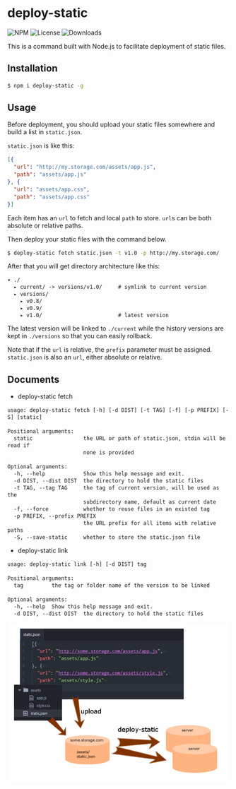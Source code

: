 deploy-static
===

![NPM](https://img.shields.io/npm/v/deploy-static.svg)
![License](https://img.shields.io/npm/l/deploy-static.svg)
![Downloads](https://img.shields.io/npm/dt/deploy-static.svg)

This is a command built with Node.js to facilitate deployment of static
files.

Installation
---
``` sh
$ npm i deploy-static -g
```

Usage
---
Before deployment, you should upload your static files somewhere and
build a list in `static.json`.

`static.json` is like this:

``` json
[{
  "url": "http://my.storage.com/assets/app.js",
  "path": "assets/app.js"
}, {
  "url": "assets/app.css",
  "path": "assets/app.css"
}]
```

Each item has an `url` to fetch and local `path` to store. `url`s can
be both absolute or relative paths.

Then deploy your static files with the command below.

``` sh
$ deploy-static fetch static.json -t v1.0 -p http://my.storage.com/
```

After that you will get directory architecture like this:

```
▾ ./
  ▸ current/ -> versions/v1.0/     # symlink to current version
  ▸ versions/
    ▸ v0.8/
    ▸ v0.9/
    ▸ v1.0/                        # latest version
```

The latest version will be linked to `./current` while the history
versions are kept in `./versions` so that you can easily rollback.

Note that if the `url` is relative, the `prefix` parameter must be
assigned. `static.json` is also an `url`, either absolute or relative.

Documents
---

* deploy-static fetch

```
usage: deploy-static fetch [-h] [-d DIST] [-t TAG] [-f] [-p PREFIX] [-S] [static]

Positional arguments:
  static                the URL or path of static.json, stdin will be read if
                        none is provided

Optional arguments:
  -h, --help            Show this help message and exit.
  -d DIST, --dist DIST  the directory to hold the static files
  -t TAG, --tag TAG     the tag of current version, will be used as the
                        subdirectory name, default as current date
  -f, --force           whether to reuse files in an existed tag
  -p PREFIX, --prefix PREFIX
                        the URL prefix for all items with relative paths
  -S, --save-static     whether to store the static.json file
```

* deploy-static link

```
usage: deploy-static link [-h] [-d DIST] tag

Positional arguments:
  tag         the tag or folder name of the version to be linked

Optional arguments:
  -h, --help  Show this help message and exit.
  -d DIST, --dist DIST  the directory to hold the static files
```

![deploy-static](resources/deploy-static.jpg)
